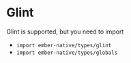 # Glint

Glint is supported, but you need to import
* `import ember-native/types/glint`
* `import ember-native/types/globals`
